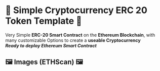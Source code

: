# 📝 Simple Cryptocurrency ERC 20 Token Template 📝
Very Simple **ERC-20 Smart Contract** on the **Ethereum Blockchain**, with many customizable Options to create a **useable Cryptocurrency** </br>
***Ready to deploy Ethereum Smart Contract***

## 🖼 Images (ETHScan) 🖼

